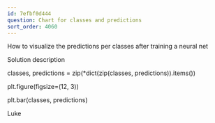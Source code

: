 ```yaml
---
id: 7efbf0d444
question: Chart for classes and predictions
sort_order: 4060
---
```


How to visualize the predictions per classes after training a neural net

Solution description

classes, predictions = zip(*dict(zip(classes, predictions)).items())

plt.figure(figsize=(12, 3))

plt.bar(classes, predictions)

Luke

